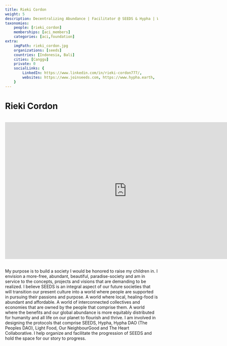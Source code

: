 ```yaml
---
title: Rieki Cordon
weight: 5
description: Decentralizing Abundance | Facilitator @ SEEDS & Hypha | Word-Smithing a More Beautiful & Regenerative Civilization
taxonomies:
    people: [rieki_cordon]
    memberships: [aci_members]
    categories: [aci,foundation]
extra:
    imgPath: rieki_cordon.jpg
    organizations: [seeds]
    countries: [Indonesia, Bali]
    cities: [Canggu]
    private: 0
    socialLinks: {
        LinkedIn: https://www.linkedin.com/in/rieki-cordon777/,
        websites: https://www.joinseeds.com, https://www.hypha.earth,
    }
---
```


# Rieki Cordon

<BR>
<div class="aspect-w-16 aspect-h-9">
<iframe src="https://player.vimeo.com/video/412276999" width="800" height="450" frameborder="0" allow="autoplay; fullscreen" allowfullscreen></iframe>
</div>
<BR>

My purpose is to build a society I would be honored to raise my children in. I envision a more-free, abundant, beautiful, paradise-society and am in service to the concepts, projects and visions that are demanding to be realized. I believe SEEDS is an integral aspect of our future societies that will transition our present culture into a world where people are supported in pursuing their passions and purpose. A world where local, healing-food is abundant and affordable. A world of interconnected collectives and economies that are owned by the people that comprise them. A world where the benefits and our global abundance is more equitably distributed for humanity and all life on our planet to flourish and thrive. I am involved in designing the protocols that comprise SEEDS, Hypha, Hypha DAO (The Peoples DAO), Light Food, Our NeighbourGood and The Heart Collaborative. I help organize and facilitate the progression of SEEDS and hold the space for our story to progress.
